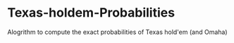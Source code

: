# Texas-holdem-Probabilities
Alogrithm to compute the exact probabilities of Texas hold'em (and Omaha)
